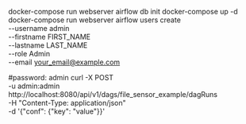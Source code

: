 docker-compose run webserver airflow db init
docker-compose up -d
docker-compose run webserver airflow users create \
   --username admin \
   --firstname FIRST_NAME \
   --lastname LAST_NAME \
   --role Admin \
   --email your_email@example.com


#password: admin
curl -X POST \
  -u admin:admin \
  http://localhost:8080/api/v1/dags/file_sensor_example/dagRuns \
  -H "Content-Type: application/json" \
  -d '{"conf": {"key": "value"}}'

